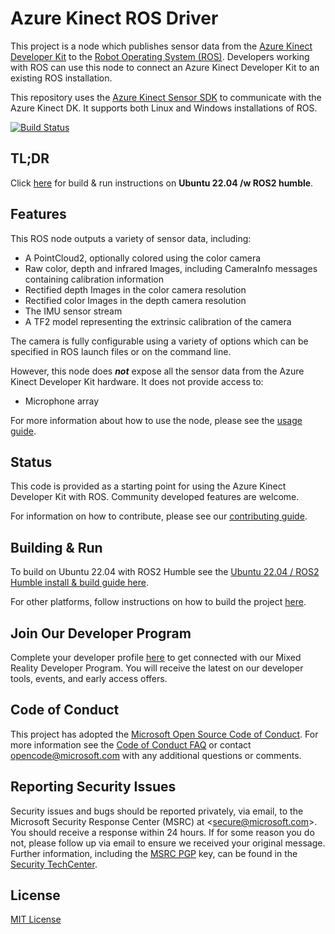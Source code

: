 # Azure Kinect ROS Driver

This project is a node which publishes sensor data from the [Azure Kinect Developer Kit](https://azure.microsoft.com/en-us/services/kinect-dk/) to the [Robot Operating System (ROS)](http://www.ros.org/). Developers working with ROS can use this node to connect an Azure Kinect Developer Kit to an existing ROS installation.

This repository uses the [Azure Kinect Sensor SDK](https://github.com/microsoft/Azure-Kinect-Sensor-SDK) to communicate with the Azure Kinect DK. It supports both Linux and Windows installations of ROS.

[![Build Status](https://dev.azure.com/ms/Azure_Kinect_ROS_Driver/_apis/build/status/microsoft.Azure_Kinect_ROS_Driver?branchName=melodic)](https://dev.azure.com/ms/Azure_Kinect_ROS_Driver/_build/latest?definitionId=166&branchName=melodic)

## TL;DR
Click [here](docs/building-ubuntu2204.md) for build & run instructions on **Ubuntu 22.04 /w ROS2 humble**.

## Features

This ROS node outputs a variety of sensor data, including:

- A PointCloud2, optionally colored using the color camera
- Raw color, depth and infrared Images, including CameraInfo messages containing calibration information
- Rectified depth Images in the color camera resolution
- Rectified color Images in the depth camera resolution
- The IMU sensor stream
- A TF2 model representing the extrinsic calibration of the camera

The camera is fully configurable using a variety of options which can be specified in ROS launch files or on the command line.

However, this node does ***not*** expose all the sensor data from the Azure Kinect Developer Kit hardware. It does not provide access to:

- Microphone array

For more information about how to use the node, please see the [usage guide](docs/usage.md).

## Status

This code is provided as a starting point for using the Azure Kinect Developer Kit with ROS. Community developed features are welcome.

For information on how to contribute, please see our [contributing guide](CONTRIBUTING.md).

## Building & Run

To build on Ubuntu 22.04 with ROS2 Humble see the [Ubuntu 22.04 / ROS2 Humble install & build guide here](docs/building-ubuntu2204.md).

For other platforms, follow instructions on how to build the project [here](docs/building.md).

## Join Our Developer Program

Complete your developer profile [here](https://aka.ms/iwantmr) to get connected with our Mixed Reality Developer Program. You will receive the latest on our developer tools, events, and early access offers.

## Code of Conduct

This project has adopted the [Microsoft Open Source Code of Conduct](https://opensource.microsoft.com/codeofconduct/).
For more information see the [Code of Conduct FAQ](https://opensource.microsoft.com/codeofconduct/faq/) or
contact [opencode@microsoft.com](mailto:opencode@microsoft.com) with any additional questions or comments.

## Reporting Security Issues
Security issues and bugs should be reported privately, via email, to the
Microsoft Security Response Center (MSRC) at <[secure@microsoft.com](mailto:secure@microsoft.com)>.
You should receive a response within 24 hours. If for some reason you do not, please follow up via
email to ensure we received your original message. Further information, including the
[MSRC PGP](https://technet.microsoft.com/en-us/security/dn606155) key, can be found in the
[Security TechCenter](https://technet.microsoft.com/en-us/security/default).

## License

[MIT License](LICENSE)
